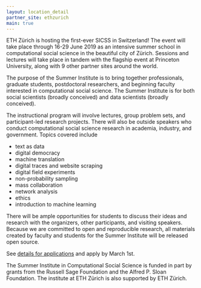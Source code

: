 ```yaml
---
layout: location_detail
partner_site: ethzurich
main: true
---
```


ETH Zürich is hosting the first-ever SICSS in Switzerland! The event will take place through 16-29 June 2019 as an intensive summer school in computational social science in the beautiful city of Zürich. Sessions and lectures will take place in tandem with the flagship event at Princeton University, along with 9 other partner sites around the world.

The purpose of the Summer Institute is to bring together professionals, graduate students, postdoctoral researchers, and beginning faculty interested in computational social science.
The Summer Institute is for both social scientists (broadly conceived) and data scientists (broadly conceived).

The instructional program will involve lectures, group problem sets, and participant-led research projects.
There will also be outside speakers who conduct computational social science research in academia, industry, and government.
Topics covered include

* text as data
* digital democracy
* machine translation
* digital traces and website scraping
* digital field experiments
* non-probability sampling
* mass collaboration
* network analysis
* ethics
* introduction to machine learning

There will be ample opportunities for students to discuss their ideas and research with the organizers, other participants, and visiting speakers.
Because we are committed to open and reproducible research, all materials created by faculty and students for the Summer Institute will be released open source.


See [details for applications](/summer-institute/2019/ethzurich/apply) and apply by March 1st.

The Summer Institute in Computational Social Science is funded in part by grants from the Russell Sage Foundation and the Alfred P. Sloan Foundation.
The institute at ETH Zürich is also supported by ETH Zürich.
